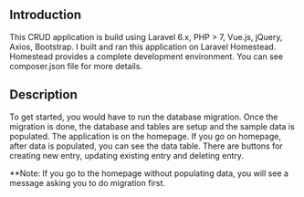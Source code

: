 ## Introduction

This CRUD application is build using Laravel 6.x, PHP > 7, Vue.js, jQuery, Axios, Bootstrap. I built and ran this application on Laravel Homestead. Homestead provides
a complete development environment. You can see composer.json file for more details.



## Description

To get started, you would have to run the database migration. Once the migration is done, the database and tables are setup and the sample data is populated. The application is on the homepage. If you go on homepage, after data is populated, you can see the data table. There are buttons for creating new entry, updating existing entry and deleting entry.

**Note: If you go to the homepage without populating data, you will see a message asking you to do migration first.
 

  


 
